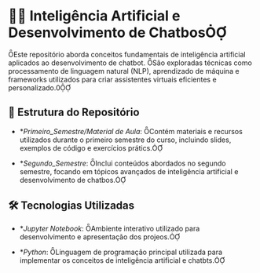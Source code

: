 # 🤖🧠 Inteligência Artificial e Desenvolvimento de Chatbos
Este repositório aborda conceitos fundamentais de inteligência artificial aplicados ao desenvolvimento de chatbot. São exploradas técnicas como processamento de linguagem natural (NLP), aprendizado de máquina e frameworks utilizados para criar assistentes virtuais eficientes e personalizado.0

## 📂 Estrutura do Repositório

- **Primeiro_Semestre/Material de Aula*: Contém materiais e recursos utilizados durante o primeiro semestre do curso, incluindo slides, exemplos de código e exercícios prátics.

- **Segundo_Semestre*: Inclui conteúdos abordados no segundo semestre, focando em tópicos avançados de inteligência artificial e desenvolvimento de chatbos.

## 🛠️ Tecnologias Utilizadas

- **Jupyter Notebook*: Ambiente interativo utilizado para desenvolvimento e apresentação dos projeos.

- **Python*: Linguagem de programação principal utilizada para implementar os conceitos de inteligência artificial e chatbts.
